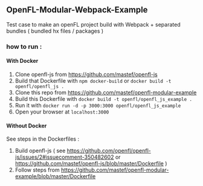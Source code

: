 ## OpenFL-Modular-Webpack-Example

Test case to make an openFL project build with Webpack + separated bundles ( bundled hx files / packages )

### how to run :

#### With Docker
1. Clone openfl-js from https://github.com/mastef/openfl-js
2. Build that Dockerfile with `npm docker-build` or `docker build -t openfl/openfl_js .`
3. Clone this repo from https://github.com/mastef/openfl-modular-example
4. Build this Dockerfile with `docker build -t openfl/openfl_js_example .`
5. Run it with `docker run -d -p 3000:3000 openfl/openfl_js_example`
6. Open your browser at `localhost:3000`

#### Without Docker
See steps in the Dockerfiles : 
1. Build openfl-js ( see https://github.com/openfl/openfl-js/issues/2#issuecomment-350482602 or https://github.com/mastef/openfl-js/blob/master/Dockerfile )
2. Follow steps from https://github.com/mastef/openfl-modular-example/blob/master/Dockerfile